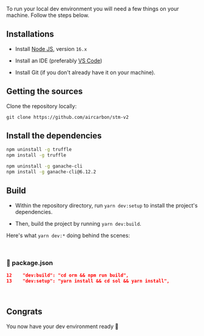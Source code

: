 To run your local dev environment you will need a few things on your machine. Follow the steps below.

## Installations

- Install [Node JS](https://nodejs.org/en/download/), version `16.x`

- Install an IDE (preferably [VS Code](https://code.visualstudio.com/))

- Install Git (if you don't already have it on your machine).
  <br/>

## Getting the sources

Clone the repository locally:

```
git clone https://github.com/aircarbon/stm-v2
```

## Install the dependencies

 ```sh
npm uninstall -g truffle
npm install -g truffle

npm uninstall -g ganache-cli
npm install -g ganache-cli@6.12.2
 ```

## Build

- Within the repository directory, run `yarn dev:setup` to install the project's dependencies.

- Then, build the project by running `yarn dev:build`.

Here's what `yarn dev:*` doing behind the scenes:

<br/>

<!-- NOTE-swimm-snippet: the lines below link your snippet to Swimm -->

### 📄 package.json

```json
12    "dev:build": "cd orm && npm run build",
13    "dev:setup": "yarn install && cd sol && yarn install",
```

<br/>

## Congrats

You now have your dev environment ready 🎉

<br/>
